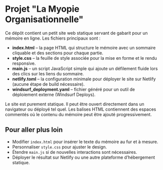 # Projet "La Myopie Organisationnelle"

Ce dépôt contient un petit site web statique servant de gabarit pour un mémoire en ligne. Les fichiers principaux sont :

- **index.html** – la page HTML qui structure le mémoire avec un sommaire cliquable et des sections pour chaque partie.
- **style.css** – la feuille de style associée pour la mise en forme et le rendu responsive.
- **main.js** – un script JavaScript simple qui ajoute un défilement fluide lors des clics sur les liens du sommaire.
- **netlify.toml** – la configuration minimale pour déployer le site sur Netlify (aucune étape de build nécessaire).
- **windsurf_deployment.yaml** – fichier généré pour un outil de déploiement externe (Windsurf Deploys).

Le site est purement statique. Il peut être ouvert directement dans un navigateur ou déployé tel quel. Les balises HTML contiennent des espaces commentés où le contenu du mémoire peut être ajouté progressivement.

## Pour aller plus loin
- Modifier `index.html` pour insérer le texte du mémoire au fur et à mesure.
- Personnaliser `style.css` pour ajuster le design.
- Étendre `main.js` si de nouvelles interactions sont nécessaires.
- Déployer le résultat sur Netlify ou une autre plateforme d’hébergement statique.
